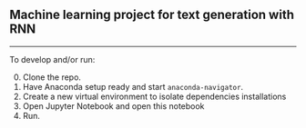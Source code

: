 ## Machine learning project for text generation with RNN
------
To develop and/or run:

0. Clone the repo.
1. Have Anaconda setup ready and start `anaconda-navigator`.
2. Create a new virtual environment to isolate dependencies installations
3. Open Jupyter Notebook and open this notebook
4. Run.
